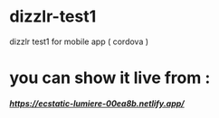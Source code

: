 # dizzlr-test1
dizzlr test1  for mobile app ( cordova )
# you can show it live from : 
##### https://ecstatic-lumiere-00ea8b.netlify.app/
